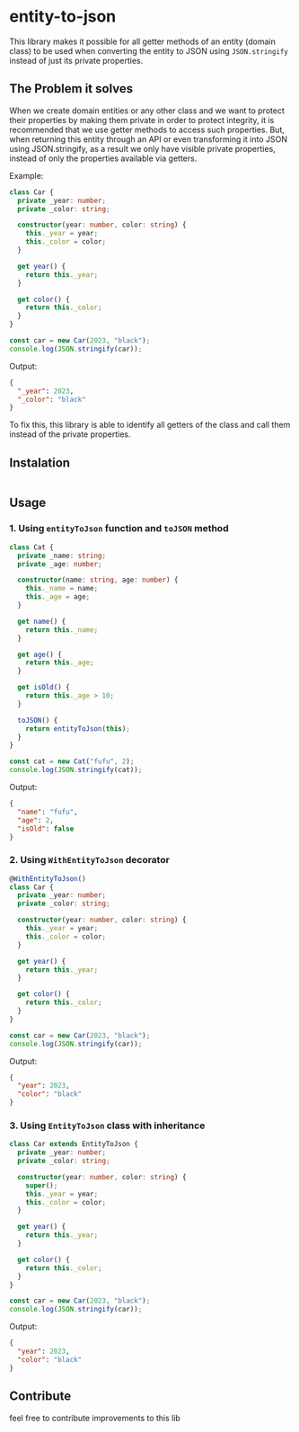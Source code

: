 # entity-to-json

This library makes it possible for all getter methods of an entity (domain class) to be used when converting the entity to JSON using `JSON.stringify` instead of just its private properties.

## The Problem it solves

When we create domain entities or any other class and we want to protect their properties by making them private in order to protect integrity, it is recommended that we use getter methods to access such properties. But, when returning this entity through an API or even transforming it into JSON using JSON.stringify, as a result we only have visible private properties, instead of only the properties available via getters.

Example:

```ts
class Car {
  private _year: number;
  private _color: string;

  constructor(year: number, color: string) {
    this._year = year;
    this._color = color;
  }

  get year() {
    return this._year;
  }

  get color() {
    return this._color;
  }
}

const car = new Car(2023, "black");
console.log(JSON.stringify(car));
```

Output:

```json
{
  "_year": 2023,
  "_color": "black"
}
```

To fix this, this library is able to identify all getters of the class and call them instead of the private properties.

## Instalation

```bash

```

## Usage

### 1. Using `entityToJson` function and `toJSON` method

```ts
class Cat {
  private _name: string;
  private _age: number;

  constructor(name: string, age: number) {
    this._name = name;
    this._age = age;
  }

  get name() {
    return this._name;
  }

  get age() {
    return this._age;
  }

  get isOld() {
    return this._age > 10;
  }

  toJSON() {
    return entityToJson(this);
  }
}

const cat = new Cat("fufu", 2);
console.log(JSON.stringify(cat));
```

Output:

```json
{
  "name": "fufu",
  "age": 2,
  "isOld": false
}
```

### 2. Using `WithEntityToJson` decorator

```ts
@WithEntityToJson()
class Car {
  private _year: number;
  private _color: string;

  constructor(year: number, color: string) {
    this._year = year;
    this._color = color;
  }

  get year() {
    return this._year;
  }

  get color() {
    return this._color;
  }
}

const car = new Car(2023, "black");
console.log(JSON.stringify(car));
```

Output:

```json
{
  "year": 2023,
  "color": "black"
}
```

### 3. Using `EntityToJson` class with inheritance

```ts
class Car extends EntityToJson {
  private _year: number;
  private _color: string;

  constructor(year: number, color: string) {
    super();
    this._year = year;
    this._color = color;
  }

  get year() {
    return this._year;
  }

  get color() {
    return this._color;
  }
}

const car = new Car(2023, "black");
console.log(JSON.stringify(car));
```

Output:

```json
{
  "year": 2023,
  "color": "black"
}
```

## Contribute

feel free to contribute improvements to this lib
